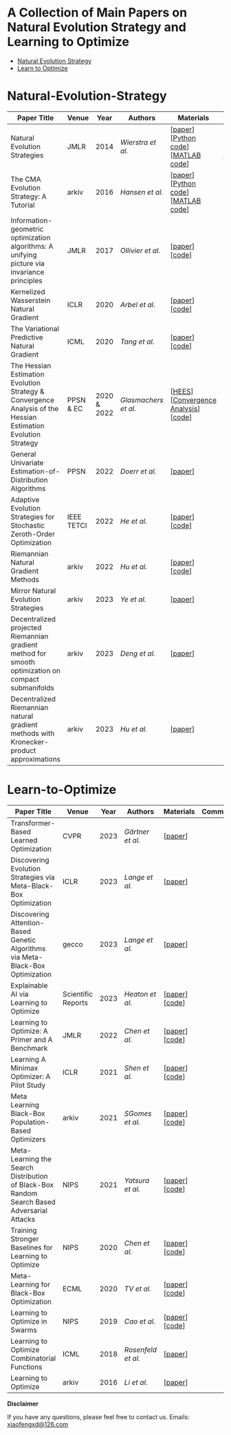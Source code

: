 # A Collection of Main Papers on Natural Evolution Strategy and Learning to Optimize
- [Natural Evolution Strategy](#Natural-Evolution-Strategy)
- [Learn to Optimize](#Learn-to-Optimize)

# Natural-Evolution-Strategy

| Paper Title                                                  | Venue | Year | Authors        | Materials                                                    | Comment                                                      |
| ------------------------------------------------------------ | ----- | ---- | -------------- | ------------------------------------------------------------ | ------------------------------------------------------------ |
| Natural Evolution Strategies | JMLR  | 2014 | _Wierstra et al._ | [[paper](https://www.jmlr.org/papers/volume15/wierstra14a/wierstra14a.pdf)] [[Python code](https://people.idsia.ch/~tom/nes.html)] [[MATLAB code](https://people.idsia.ch/~tom/nes.html)] | [[blog](https://agustinus.kristia.de/techblog/2018/03/14/natural-gradient/)] [[Chinese blog](https://www.zhihu.com/question/266846405)] |
| The CMA Evolution Strategy: A Tutorial | arkiv  | 2016 | _Hansen et al._ | [[paper](https://arxiv.org/abs/1604.00772)] [[Python code](https://pypi.org/project/cmaes/)] [[MATLAB code](https://ww2.mathworks.cn/matlabcentral/fileexchange/52898-cma-es-in-matlab)] |  |
| Information-geometric optimization algorithms: A unifying picture via invariance principles | JMLR  | 2017 | _Ollivier et al._ | [[paper](https://www.jmlr.org/papers/volume18/14-467/14-467.pdf)] [[code](https://ludovicarnold.com/publications-fr/igocode/)] |  |
| Kernelized Wasserstein Natural Gradient | ICLR  | 2020 | _Arbel et al._ | [[paper](https://arxiv.org/abs/1910.09652)] [[code](https://github.com/MichaelArbel/KWNG)] |  |
| The Variational Predictive Natural Gradient | ICML  | 2020 | _Tang et al._ | [[paper](https://proceedings.mlr.press/v97/tang19c.html)] [[code](https://github.com/datang1992/VPNG)] |  |
| The Hessian Estimation Evolution Strategy & Convergence Analysis of the Hessian Estimation Evolution Strategy | PPSN & EC  | 2020 & 2022 | _Glasmachers et al._ | [[HEES](https://arxiv.org/pdf/2003.13256v1.pdf)] [[Convergence Analysis](https://direct.mit.edu/evco/article-abstract/30/1/27/102711/Convergence-Analysis-of-the-Hessian-Estimation)] [[code](https://www.ini.rub.de/the_institute/people/tobias-glasmachers/#software)] |  |
| General Univariate Estimation-of-Distribution Algorithms | PPSN  | 2022 | _Doerr et al._ | [[paper](https://link.springer.com/chapter/10.1007/978-3-031-14721-0_33)] |  |
| Adaptive Evolution Strategies for Stochastic Zeroth-Order Optimization | IEEE TETCI  | 2022 | _He et al._ | [[paper](https://ieeexplore.ieee.org/abstract/document/9718120)] [[code](https://github.com/hxyokokok/SES)] |  |
| Riemannian Natural Gradient Methods | arkiv  | 2022 | _Hu et al._ | [[paper](https://arxiv.org/abs/2207.07287)] [[code](https://github.com/hiroyuki-kasai/RSOpt)] |  |
| Mirror Natural Evolution Strategies | arkiv  | 2023 | _Ye et al._ | [[paper](https://arxiv.org/abs/2308.00469)] |  |
| Decentralized projected Riemannian gradient method for smooth optimization on compact submanifolds | arkiv  | 2023 | _Deng et al._ | [[paper](https://arxiv.org/abs/2304.08241)] |  |
| Decentralized Riemannian natural gradient methods with Kronecker-product approximations | arkiv  | 2023 | _Hu et al._ | [[paper](https://arxiv.org/abs/2303.09611)] |  |

# Learn-to-Optimize
| Paper Title                                                  | Venue | Year | Authors        | Materials                                                    | Comment                                                      |
| ------------------------------------------------------------ | ----- | ---- | -------------- | ------------------------------------------------------------ | ------------------------------------------------------------ |
| Transformer-Based Learned Optimization | CVPR | 2023 | _Gärtner et al._ | [[paper](https://openaccess.thecvf.com/content/CVPR2023/html/Gartner_Transformer-Based_Learned_Optimization_CVPR_2023_paper.html)] |  |
| Discovering Evolution Strategies via Meta-Black-Box Optimization | ICLR | 2023 | _Lange et al._ | [[paper](https://arxiv.org/abs/2211.11260)] |  |
| Discovering Attention-Based Genetic Algorithms via Meta-Black-Box Optimization | gecco | 2023 | _Lange et al._ | [[paper](https://dl.acm.org/doi/abs/10.1145/3583131.3590496)] |  |
| Explainable AI via Learning to Optimize | Scientific Reports  | 2023 | _Heaton et al._ | [[paper](https://arxiv.org/abs/2204.14174)] [[code](https://github.com/typal-research/xai-l2o)] |  |
| Learning to Optimize: A Primer and A Benchmark | JMLR  | 2022 | _Chen et al._ | [[paper](https://arxiv.org/abs/2103.12828)] [[code](https://github.com/VITA-Group/Open-L2O)] |  |
| Learning A Minimax Optimizer: A Pilot Study | ICLR  | 2021 | _Shen et al._ | [[paper](https://openreview.net/forum?id=nkIDwI6oO4_)] [[code](https://github.com/VITA-Group/L2O-Minimax)] |  |
| Meta Learning Black-Box Population-Based Optimizers | arkiv  | 2021 | _SGomes et al._ | [[paper](https://arxiv.org/abs/2103.03526)] [[code](https://github.com/optimization-toolbox)] |  |
| Meta-Learning the Search Distribution of Black-Box Random Search Based Adversarial Attacks | NIPS  | 2021 | _Yatsura et al._ | [[paper](https://proceedings.neurips.cc/paper/2021/hash/fdb55ce855129e05da8374059cc82728-Abstract.html)] [[code](https://github.com/boschresearch/meta-rs)] |  |
| Training Stronger Baselines for Learning to Optimize | NIPS  | 2020 | _Chen et al._ | [[paper](https://proceedings.neurips.cc/paper/2020/hash/51f4efbfb3e18f4ea053c4d3d282c4e2-Abstract.html)] [[code](https://github.com/VITA-Group/L2O-Training-Techniques)] |  |
| Meta-Learning for Black-Box Optimization | ECML  | 2020 | _TV et al._ | [[paper](https://link.springer.com/chapter/10.1007/978-3-030-46147-8_22)] [[code](https://github.com/lightingghost/chemopt)] |  |
| Learning to Optimize in Swarms | NIPS  | 2019 | _Cao et al._ | [[paper](https://proceedings.neurips.cc/paper/2019/hash/ec04e8ebba7e132043e5b4832e54f070-Abstract.html)] [[code](https://github.com/Shen-Lab/LOIS)] |  |
| Learning to Optimize Combinatorial Functions | ICML  | 2018 | _Rosenfeld et al._ | [[paper](http://proceedings.mlr.press/v80/rosenfeld18a.html)] |  |
| Learning to Optimize | arkiv  | 2016 | _Li et al._ | [[paper](https://arxiv.org/abs/1606.01885)]  |  |


**Disclaimer**

If you have any questions, please feel free to contact us.
Emails: xiaofengxd@126.com

